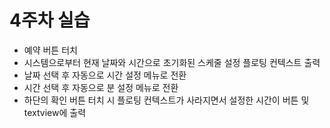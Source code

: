 # 4주차 실습 
* 예약 버튼 터치
* 시스템으로부터 현재 날짜와 시간으로 초기화된 스케줄 설정 플로팅 컨텍스트 출력
* 날짜 선택 후 자동으로 시간 설정 메뉴로 전환
* 시간 선택 후 자동으로 분 설정 메뉴로 전환
* 하단의 확인 버튼 터치 시 플로팅 컨텍스트가 사라지면서 설정한 시간이 버튼 및 textview에 출력
